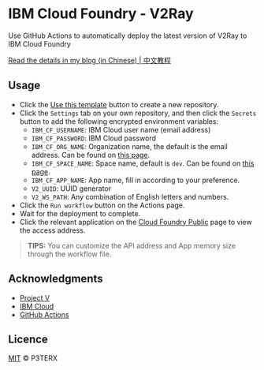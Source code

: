 # IBM Cloud Foundry - V2Ray

Use GitHub Actions to automatically deploy the latest version of V2Ray to IBM Cloud Foundry

[Read the details in my blog (in Chinese) | 中文教程](https://p3terx.com/archives/how-to-use-ibm-cloud-gracefully-for-free.html)

## Usage

- Click the [Use this template](https://github.com/P3TERX/IBM-CF-V2/generate) button to create a new repository.
- Click the `Settings` tab on your own repository, and then click the `Secrets` button to add the following encrypted environment variables:
  - `IBM_CF_USERNAME`: IBM Cloud user name (email address)
  - `IBM_CF_PASSWORD`: IBM Cloud password
  - `IBM_CF_ORG_NAME`: Organization name, the default is the email address. Can be found on [this page](https://cloud.ibm.com/account/cloud-foundry).
  - `IBM_CF_SPACE_NAME`: Space name, default is `dev`. Can be found on [this page](https://cloud.ibm.com/account/cloud-foundry).
  - `IBM_CF_APP_NAME`: App name, fill in according to your preference.
  - `V2_UUID`: UUID generator
  - `V2_WS_PATH`: Any combination of English letters and numbers.
- Click the `Run workflow` button on the Actions page.
- Wait for the deployment to complete.
- Click the relevant application on the [Cloud Foundry Public](https://cloud.ibm.com/cloudfoundry/public) page to view the access address.

> **TIPS:** You can customize the API address and App memory size through the workflow file.

## Acknowledgments

- [Project V](https://github.com/v2ray)
- [IBM Cloud](https://cloud.ibm.com/)
- [GitHub Actions](https://github.com/features/actions)

## Licence

[MIT](https://github.com/P3TERX/IBM-CF-V2/blob/main/LICENSE) © P3TERX
